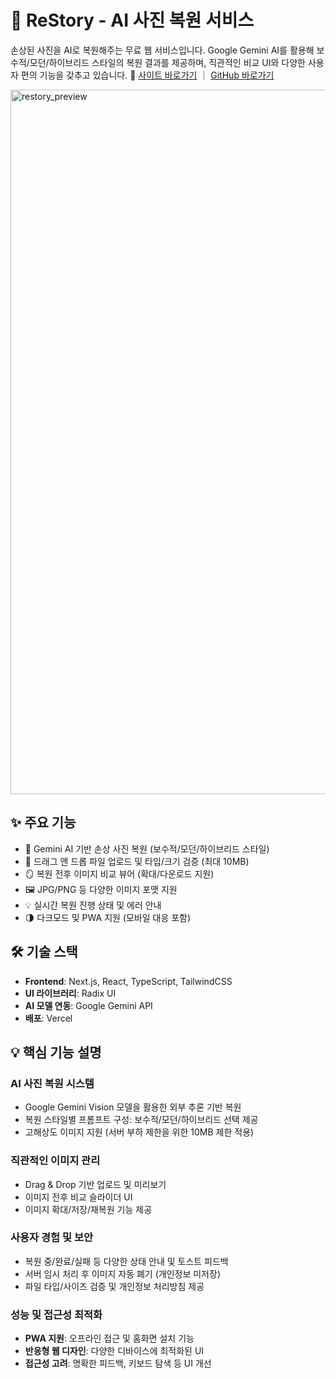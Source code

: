 # 📸 ReStory - AI 사진 복원 서비스

손상된 사진을 AI로 복원해주는 무료 웹 서비스입니다. Google Gemini AI를 활용해 보수적/모던/하이브리드 스타일의 복원 결과를 제공하며, 직관적인 비교 UI와 다양한 사용자 편의 기능을 갖추고 있습니다.
🔗 [사이트 바로가기](https://restory-free.vercel.app) ｜ [GitHub 바로가기](https://github.com/kimjy97/ReStory)

<img width="2048" height="1127" alt="restory_preview" src="https://github.com/user-attachments/assets/45bf9b71-0ef7-4385-9dfb-9b22b45f3110" />


## ✨ 주요 기능

* 🧠 Gemini AI 기반 손상 사진 복원 (보수적/모던/하이브리드 스타일)
* 📂 드래그 앤 드롭 파일 업로드 및 타입/크기 검증 (최대 10MB)
* 🪞 복원 전후 이미지 비교 뷰어 (확대/다운로드 지원)
* 🖼️ JPG/PNG 등 다양한 이미지 포맷 지원
* 💡 실시간 복원 진행 상태 및 에러 안내
* 🌗 다크모드 및 PWA 지원 (모바일 대응 포함)

## 🛠 기술 스택

* **Frontend**: Next.js, React, TypeScript, TailwindCSS
* **UI 라이브러리**: Radix UI
* **AI 모델 연동**: Google Gemini API
* **배포**: Vercel

## 💡 핵심 기능 설명

### AI 사진 복원 시스템

* Google Gemini Vision 모델을 활용한 외부 추론 기반 복원
* 복원 스타일별 프롬프트 구성: 보수적/모던/하이브리드 선택 제공
* 고해상도 이미지 지원 (서버 부하 제한을 위한 10MB 제한 적용)

### 직관적인 이미지 관리

* Drag & Drop 기반 업로드 및 미리보기
* 이미지 전후 비교 슬라이더 UI
* 이미지 확대/저장/재복원 기능 제공

### 사용자 경험 및 보안

* 복원 중/완료/실패 등 다양한 상태 안내 및 토스트 피드백
* 서버 임시 처리 후 이미지 자동 폐기 (개인정보 미저장)
* 파일 타입/사이즈 검증 및 개인정보 처리방침 제공

### 성능 및 접근성 최적화

* **PWA 지원**: 오프라인 접근 및 홈화면 설치 기능
* **반응형 웹 디자인**: 다양한 디바이스에 최적화된 UI
* **접근성 고려**: 명확한 피드백, 키보드 탐색 등 UI 개선
